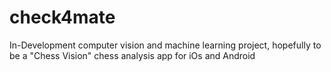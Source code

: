 # check4mate
In-Development computer vision and machine learning project, hopefully to be a "Chess Vision" chess analysis app for iOs and Android
